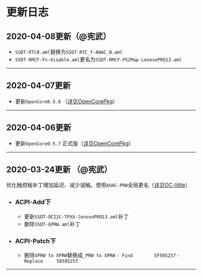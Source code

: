 # 更新日志

## 2020-04-08更新（@宪武）


  - `SSDT-RTC0.aml`替换为`SSDT-RTC_Y-AWAC_N.aml`
  - `SSDT-RMCF-Fn-disable.aml`更名为`SSDT-RMCF-PS2Map-LenovoPRO13.aml`

-------------------------------------------------------------------------------------------------------------------






## 2020-04-07更新


  - 更新`OpenCore0.5.8` （[详见OpenCorePkg](https://github.com/acidanthera/OpenCorePkg/commit/05e3b1434359f6dc1b53484f3d16a50e76e19e6c)）



-------------------------------------------------------------------------------------------------------------------






## 2020-04-06更新


  - 更新`OpenCore0.5.7` 正式版（[详见OpenCorePkg](https://github.com/acidanthera/OpenCorePkg/releases)）



-------------------------------------------------------------------------------------------------------------------




## 2020-03-24更新 （@宪武）
优化触控板补丁增加延迟、减少误触。使用`AOAC-PRW`全局更名（[详见OC-little](https://github.com/daliansky/OC-little/tree/master/01-关于AOAC/01-5-AOAC-PRW全局更名)）

- ### ACPI-Add下
  - 更新`SSDT-OCI2C-TPXX-lenovoPRO13.aml`补丁
  - 删除`SSDT-GPRW.aml`补丁

- ### ACPI-Patch下
  - 删除`GPRW to XPRW`替换成`_PRW to XPRW`
                         `- Find        5F505257` 
                         `- Replace     58505257`
                                   
                                   
                                   
                                   
                                  
-------------------------------------------------------------------------------------------------------------------

